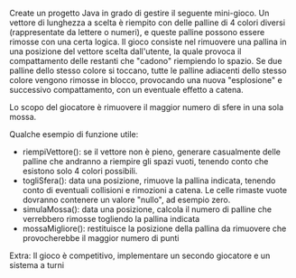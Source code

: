Create un progetto Java in grado di gestire il seguente mini-gioco.
Un vettore di lunghezza a scelta è riempito con delle palline di 4 colori diversi (rappresentate da lettere o numeri), e queste palline possono essere rimosse con una certa logica. 
Il gioco consiste nel rimuovere una pallina in una posizione del vettore scelta dall'utente, la quale provoca il compattamento delle restanti che "cadono" riempiendo lo spazio. Se due palline dello stesso colore si toccano, tutte le palline adiacenti dello stesso colore vengono rimosse in blocco, provocando una nuova "esplosione" e successivo compattamento, con un eventuale effetto a catena.

Lo scopo del giocatore è rimuovere il maggior numero di sfere in una sola mossa.

Qualche esempio di funzione utile:
- riempiVettore(): se il vettore non è pieno, generare casualmente delle palline che andranno a riempire gli spazi vuoti, tenendo conto che esistono solo 4 colori possibili.
- togliSfera(): data una posizione, rimuove la pallina indicata, tenendo conto di eventuali collisioni e rimozioni a catena. Le celle rimaste vuote dovranno contenere un valore "nullo", ad esempio zero.
- simulaMossa(): data una posizione, calcola il numero di palline che verrebbero rimosse togliendo la pallina indicata
- mossaMigliore(): restituisce la posizione della pallina da rimuovere che provocherebbe il maggior numero di punti

Extra:
Il gioco è competitivo, implementare un secondo giocatore e un sistema a turni
